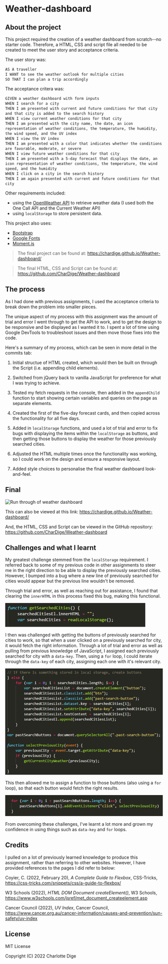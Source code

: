# Weather-dashboard

## About the project

This project required the creation of a weather dashboard from scratch--no starter code. Therefore, a HTML, CSS and script file all needed to be created to meet the user story and acceptance criteria.

The user story was:

```
AS A traveller
I WANT to see the weather outlook for multiple cities
SO THAT I can plan a trip accordingly
```

The acceptance critera was:

```
GIVEN a weather dashboard with form inputs
WHEN I search for a city
THEN I am presented with current and future conditions for that city and that city is added to the search history
WHEN I view current weather conditions for that city
THEN I am presented with the city name, the date, an icon representation of weather conditions, the temperature, the humidity, the wind speed, and the UV index
WHEN I view the UV index
THEN I am presented with a color that indicates whether the conditions are favorable, moderate, or severe
WHEN I view future weather conditions for that city
THEN I am presented with a 5-day forecast that displays the date, an icon representation of weather conditions, the temperature, the wind speed, and the humidity
WHEN I click on a city in the search history
THEN I am again presented with current and future conditions for that city
```

Other requirements included:

- using the [OpenWeather API](https://openweathermap.org/api) to retrieve weather data (I used both the One Call API and the Current Weather API)
- using `localStorage` to store persistent data.

This project also uses:

- [Bootstrap](https://getbootstrap.com/docs/5.1/getting-started/introduction/)
- [Google Fonts](https://fonts.google.com/)
- [Moment.js](https://momentjs.com/)

> The final project can be found at: https://chardige.github.io/Weather-dashboard/

> The final HTML, CSS and Script can be found at: https://github.com/CharDige/Weather-dashboard

## The process

As I had done with previous assignments, I used the acceptance criteria to break down the problem into smaller pieces.

The unique aspect of my process with this assignment was the amount of trial and error I went through to get the API to work, and to get the design to be responsive and be displayed as I wanted it to. I spent a lot of time using Google DevTools to troubleshoot issues and then move those fixes into the code.

Here's a summary of my process, which can be seen in more detail in the commits tab:

1. Initial structue of HTML created, which would then be built on through the Script (i.e. appending child elements).

2. Switched from jQuery back to vanilla JavaScript for preference for what I was trying to achieve.

3. Tested my fetch requests in the console, then added in the `appendChild` function to start showing certain variables and queries on the page as separate elements.

4. Created the first of the five-day forecast cards, and then copied across the functionality for all five days.

6. Added in `localStorage` functions, and used a lot of trial and error to fix bugs with displaying the items within the `localStorage` as buttons, and then getting those buttons to display the weather for those previously searched cities.

7. Adjusted the HTML multiple times once the functionality was working, so I could work on the design and ensure a responsive layout.

8. Added style choices to personalise the final weather dashboard look-and-feel.

## Final

![Run through of weather dashboard](./images/weather-dashboard-functionality.gif)

This can also be viewed at this link: https://chardige.github.io/Weather-dashboard/

And, the HTML, CSS and Script can be viewed in the GitHub repository: https://github.com/CharDige/Weather-dashboard

## Challenges and what I learnt

My greatest challenge stemmed from the `localStorage` requirement. I referred back to some of my previous code in other assignments to steer me in the right direction to be able to display the previously searched cities. However, I bumped into a bug where a new line of previously searched for cities would appear but the previous line wouldn't be removed.

Through trial and error, as well as reaching out for assistance, I found that clearing the `innerHTML` in this process fixed this bug, making this functional.

![JavaScript showing the clearing of the innerHTML](./images/screenshot-inner-html.PNG)

I then was challenged with getting the buttons of previously searched for cities to work, so that when a user clicked on a previously searched for city, it would fetch the right information. Through a lot of trial and error as well as pulling from previous knowledge of JavaScript, I assigned each previously searched for city with a `data-key`. Then, using a `for` loop, I could iterate through the `data-key` of each city, assigning each one with it's relevant city.

![JavaScript showing the use of the data-key attibrute](./images/screenshot-data-key.PNG)

This then allowed me to assign a function to those buttons (also using a `for` loop), so that each button would fetch the right results.

![JavaScript showing for loop so multiple buttons have an event listener](./images/screenshot-btn-for-loop.PNG)

From overcoming these challenges, I've learnt a lot more and grown my confidence in using things such as `data-key` and `for` loops.

## Credits

I pulled on a lot of previously learned knowledge to produce this assignment, rather than referring to other websites. However, I have provided references to the pages I did refer to below:

Coyier, C. (2022, February 20), *A Complete Guide to Flexbox*, CSS-Tricks, https://css-tricks.com/snippets/css/a-guide-to-flexbox/

W3 Schools (2022), *HTML DOM Document createElement()*, W3 Schools, https://www.w3schools.com/jsref/met_document_createelement.asp

Cancer Council (2022), *UV Index*, Cancer Council, https://www.cancer.org.au/cancer-information/causes-and-prevention/sun-safety/uv-index


## License

MIT License

Copyright (C) 2022 Charlotte Dige